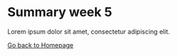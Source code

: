# Summary week 5
Lorem ipsum dolor sit amet, consectetur adipiscing elit.

[Go back to Homepage](../README.md)


